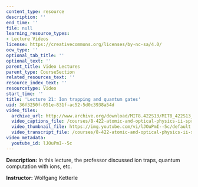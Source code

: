 ```yaml
---
content_type: resource
description: ''
end_time: ''
file: null
learning_resource_types:
- Lecture Videos
license: https://creativecommons.org/licenses/by-nc-sa/4.0/
ocw_type: ''
optional_tab_title: ''
optional_text: ''
parent_title: Video Lectures
parent_type: CourseSection
related_resources_text: ''
resource_index_text: ''
resourcetype: Video
start_time: ''
title: 'Lecture 21: Ion trapping and quantum gates'
uid: 36f3250f-051e-831f-ac52-5d0c3938a54d
video_files:
  archive_url: http://www.archive.org/download/MIT8.422S13/MIT8_422S13_lec21_300k.mp4
  video_captions_file: /courses/8-422-atomic-and-optical-physics-ii-spring-2013/09989605dca051c9b4db520cd4579db3_lJOuPmI--5c.vtt
  video_thumbnail_file: https://img.youtube.com/vi/lJOuPmI--5c/default.jpg
  video_transcript_file: /courses/8-422-atomic-and-optical-physics-ii-spring-2013/f298b4e085187855897d0aa6709d3417_lJOuPmI--5c.pdf
video_metadata:
  youtube_id: lJOuPmI--5c
---
```


**Description:** In this lecture, the professor discussed ion traps, quantum computation with ions, etc.

**Instructor:** Wolfgang Ketterle

